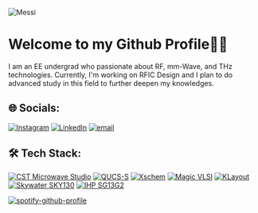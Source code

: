 ![Messi](https://i.postimg.cc/htN1SN3G/Lionel-Messi-Football-GIF-by-FC-Barcelona.gif)

# Welcome to my Github Profile👋👋

I am an EE undergrad who passionate about RF, mm-Wave, and THz technologies. Currently, I'm working on RFIC Design and I plan to do advanced study in this field to further deepen my knowledges.

## 🌐 Socials:

[![Instagram](https://img.shields.io/badge/Instagram-%23E4405F.svg?logo=Instagram&logoColor=white)](https://instagram.com/mtfirmansyah_) [![LinkedIn](https://img.shields.io/badge/LinkedIn-%230077B5.svg?logo=linkedin&logoColor=white)](https://linkedin.com/in/muchammadtegarfirmansyah) [![email](https://img.shields.io/badge/Email-D14836?logo=gmail&logoColor=white)](mailto:mtfirmansyah15@gmail.com)

## 🛠️ Tech Stack:

[![CST Microwave Studio](https://img.shields.io/badge/CST_Microwave_Studio-blue)](https://www.3ds.com/products/simulia/cst-studio-suite) [![QUCS-S](https://img.shields.io/badge/QUCS--S-orange)](https://ra3xdh.github.io/) [![Xschem](https://img.shields.io/badge/Xschem-black)](https://xschem.sourceforge.io/stefan/index.html) [![Magic VLSI](https://img.shields.io/badge/Magic_VLSI-pink)](http://opencircuitdesign.com/magic/) [![KLayout](https://img.shields.io/badge/KLayout-yellow)](https://www.klayout.de/) [![Skywater SKY130](https://img.shields.io/badge/Skywater_SKY130-grey)](https://skywater-pdk.readthedocs.io/en/main/) [![IHP SG13G2](https://img.shields.io/badge/IHP_SG13G2-red)](https://ihp-open-pdk-docs.readthedocs.io/en/latest/)

[![spotify-github-profile](https://spotify-github-profile.kittinanx.com/api/view?uid=jf2i8rjpddu93xh79wsx4w1in&cover_image=true&theme=default&show_offline=false&background_color=121212&interchange=false&bar_color=53b14f&bar_color_cover=false)](https://spotify-github-profile.kittinanx.com/api/view?uid=jf2i8rjpddu93xh79wsx4w1in&redirect=true)

